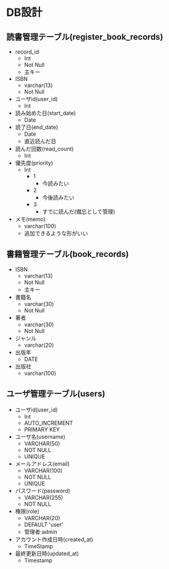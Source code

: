 # DB設計
## 読書管理テーブル(register_book_records)
- record_id
  - Int
  - Not Null
  - 主キー
- ISBN
  - varchar(13)
  - Not Null
- ユーザid(user_id)
  - Int
- 読み始めた日(start_date)
  - Date
- 読了日(end_date)
  - Date
  - 直近読んだ日
- 読んだ回数(read_count)
  - Int
- 優先度(priority)
  - Int
    - 1
      - 今読みたい
    - 2
      - 今後読みたい
    - 3
      - すでに読んだ(備忘として管理)
- メモ(memo)
  - varchar(100)
  - 追加できるような形がいい

## 書籍管理テーブル(book_records)
- ISBN
  - varchar(13)
  - Not Null
  - 主キー
- 書籍名
  - varchar(30)
  - Not Null
- 著者
  - varchar(30)
  - Not Null
- ジャンル
  - varchar(20)
- 出版年
  - DATE
- 出版社
  - varchar(100)

## ユーザ管理テーブル(users)
- ユーザid(user_id)
  - Int
  - AUTO_INCREMENT
  - PRIMARY KEY
- ユーザ名(username)
  - VARCHAR(50)
  - NOT NULL
  - UNIQUE
- メールアドレス(email)
  - VARCHAR(100)
  - NOT NULL
  - UNIQUE
- パスワード(password)
  - VARCHAR(255)
  - NOT NULL
- 権限(role)
  - VARCHAR(20)
  - DEFAULT 'user'
  - 管理者:admin
- アカウント作成日時(created_at)
  - TimeStamp
- 最終更新日時(updated_at)
  - Timestamp
